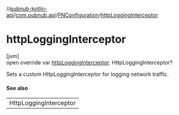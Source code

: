 //[pubnub-kotlin-api](../../../index.md)/[com.pubnub.api](../index.md)/[PNConfiguration](index.md)/[httpLoggingInterceptor](http-logging-interceptor.md)

# httpLoggingInterceptor

[jvm]\
open override var [httpLoggingInterceptor](http-logging-interceptor.md): HttpLoggingInterceptor?

Sets a custom HttpLoggingInterceptor for logging network traffic.

#### See also

| |
|---|
| HttpLoggingInterceptor |
